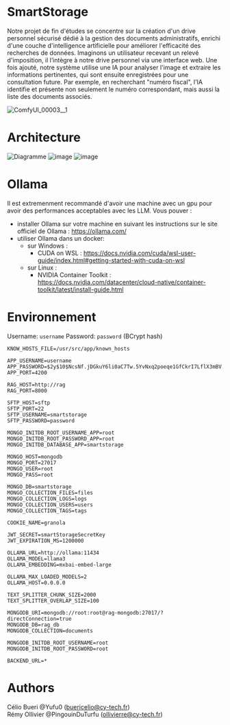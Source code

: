 # SmartStorage

Notre projet de fin d'études se concentre sur la création d'un drive personnel sécurisé dédié à la gestion des documents administratifs, enrichi d'une couche d'intelligence artificielle pour améliorer l'efficacité des recherches de données. Imaginons un utilisateur recevant un relevé d'imposition, il l’intègre à notre drive personnel via une interface web. Une fois ajouté, notre système utilise une IA pour analyser l'image et extraire les informations pertinentes, qui sont ensuite enregistrées pour une consultation future. Par exemple, en recherchant "numéro fiscal", l'IA identifie et présente non seulement le numéro correspondant, mais aussi la liste des documents associés.

![ComfyUI_00003__1](https://github.com/Yufu0/SmartStorage/assets/91423302/95d6b39b-4065-4694-8f2e-e715bf21e95c)

# Architecture

![Diagramme](https://github.com/Yufu0/SmartStorage/assets/91423302/3614eedd-4694-4c81-921c-876b554bd1fc)
![image](https://github.com/Yufu0/SmartStorage/assets/91423302/975b913a-034b-4a78-a295-a98d8888e63e)
![image](https://github.com/Yufu0/SmartStorage/assets/91423302/431219d9-e6b0-4fd7-b933-75cf81cd7c2c)


# Ollama
Il est extremenment recommandé d'avoir une machine avec un gpu pour avoir des performances acceptables avec les LLM.
Vous pouver : 
- installer Ollama sur votre machine en suivant les instructions sur le site officiel de Ollama : https://ollama.com/
- utiliser Ollama dans un docker:
    - sur Windows :
        - CUDA on WSL : https://docs.nvidia.com/cuda/wsl-user-guide/index.html#getting-started-with-cuda-on-wsl
    - sur Linux : 
        - NVIDIA Container Toolkit : https://docs.nvidia.com/datacenter/cloud-native/container-toolkit/latest/install-guide.html

# Environnement

Username: `username`
Password: `password` (BCrypt hash)

```
KNOW_HOSTS_FILE=/usr/src/app/known_hosts

APP_USERNAME=username
APP_PASSWORD=$2y$10$NcsNf.jDGkuY6li0aC7Tw.5YvNxq2poeqe1GfCkrI7LflX3mBV./2
APP_PORT=4200

RAG_HOST=http://rag
RAG_PORT=8000

SFTP_HOST=sftp
SFTP_PORT=22
SFTP_USERNAME=smartstorage
SFTP_PASSWORD=password

MONGO_INITDB_ROOT_USERNAME_APP=root
MONGO_INITDB_ROOT_PASSWORD_APP=root
MONGO_INITDB_DATABASE_APP=smartstorage

MONGO_HOST=mongodb
MONGO_PORT=27017
MONGO_USER=root
MONGO_PASS=root

MONGO_DB=smartstorage
MONGO_COLLECTION_FILES=files
MONGO_COLLECTION_LOGS=logs
MONGO_COLLECTION_USERS=users
MONGO_COLLECTION_TAGS=tags

COOKIE_NAME=granola

JWT_SECRET=smartStorageSecretKey
JWT_EXPIRATION_MS=1200000

OLLAMA_URL=http://ollama:11434
OLLAMA_MODEL=llama3
OLLAMA_EMBEDDING=mxbai-embed-large

OLLAMA_MAX_LOADED_MODELS=2
OLLAMA_HOST=0.0.0.0

TEXT_SPLITTER_CHUNK_SIZE=2000
TEXT_SPLITTER_OVERLAP_SIZE=100

MONGODB_URI=mongodb://root:root@rag-mongodb:27017/?directConnection=true
MONGODB_DB=rag_db
MONGODB_COLLECTION=documents

MONGODB_INITDB_ROOT_USERNAME=root
MONGODB_INITDB_ROOT_PASSWORD=root

BACKEND_URL=*
```
# Authors

Célio Bueri @Yufu0 (buericelio@cy-tech.fr) <br/>
Rémy Ollivier @PingouinDuTurfu (ollivierre@cy-tech.fr)
